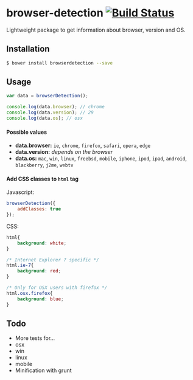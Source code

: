 browser-detection [![Build Status](https://travis-ci.org/sub2home/browser-detection.png?branch=master)](https://travis-ci.org/sub2home/browser-detection)
========================

Lightweight package to get information about browser, version and OS.

## Installation
```sh
$ bower install browserdetection --save
```

## Usage

```javascript
var data = browserDetection();

console.log(data.browser); // chrome
console.log(data.version); // 29
console.log(data.os); // osx
```

#### Possible values

* **data.browser:** `ie`, `chrome`, `firefox`, `safari`, `opera`, `edge`
* **data.version:** *depends on the browser*
* **data.os:** `mac`, `win`, `linux`, `freebsd`, `mobile`, `iphone`, `ipod`, `ipad`, `android`, `blackberry`, `j2me`, `webtv`


#### Add CSS classes to `html` tag

Javascript:
```javascript
browserDetection({
    addClasses: true
});
```

CSS:
```css
html{
    background: white;
}

/* Internet Explorer 7 specific */
html.ie-7{
    background: red;
}

/* Only for OSX users with firefox */
html.osx.firefox{
    background: blue;
}
```

## Todo
* More tests for...
 * osx
 * win
 * linux
 * mobile
* Minification with grunt
